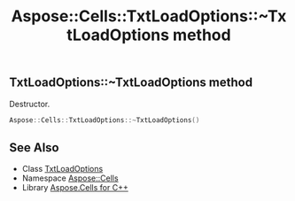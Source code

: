 ﻿---
title: Aspose::Cells::TxtLoadOptions::~TxtLoadOptions method
linktitle: ~TxtLoadOptions
second_title: Aspose.Cells for C++ API Reference
description: 'Aspose::Cells::TxtLoadOptions::~TxtLoadOptions method. Destructor in C++.'
type: docs
weight: 200
url: /cpp/aspose.cells/txtloadoptions/~txtloadoptions/
---
## TxtLoadOptions::~TxtLoadOptions method


Destructor.

```cpp
Aspose::Cells::TxtLoadOptions::~TxtLoadOptions()
```

## See Also

* Class [TxtLoadOptions](../)
* Namespace [Aspose::Cells](../../)
* Library [Aspose.Cells for C++](../../../)
